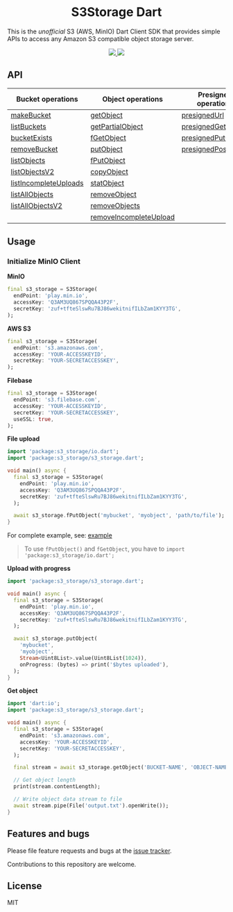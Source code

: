 <p align="center">
  <h1 align="center">S3Storage Dart</h1>
</p>

This is the _unofficial_ S3 (AWS, MinIO) Dart Client SDK that provides simple APIs to access any Amazon S3 compatible object storage server.

<p align="center">
  <a href="https://github.com/MindMayhem/s3_storage/actions/workflows/dart.yml">
    <img src="https://github.com/MindMayhem/s3_storage/workflows/Dart/badge.svg">
  </a>
  <a href="https://pub.dev/packages/s3_storage">
    <img src="https://img.shields.io/pub/v/s3_storage">
  </a>
</p>


## API

| Bucket operations       | Object operations        | Presigned operations  | Bucket Policy & Notification operations |
| ----------------------- | ------------------------ | --------------------- | --------------------------------------- |
| [makeBucket]            | [getObject]              | [presignedUrl]        | [getBucketNotification]                 |
| [listBuckets]           | [getPartialObject]       | [presignedGetObject]  | [setBucketNotification]                 |
| [bucketExists]          | [fGetObject]             | [presignedPutObject]  | [removeAllBucketNotification]           |
| [removeBucket]          | [putObject]              | [presignedPostPolicy] | [listenBucketNotification]              |
| [listObjects]           | [fPutObject]             |                       | [getBucketPolicy]                       |
| [listObjectsV2]         | [copyObject]             |                       | [setBucketPolicy]                       |
| [listIncompleteUploads] | [statObject]             |                       |                                         |
| [listAllObjects]        | [removeObject]           |                       |                                         |
| [listAllObjectsV2]      | [removeObjects]          |                       |                                         |
|                         | [removeIncompleteUpload] |                       |                                         |


## Usage

### Initialize MinIO Client

**MinIO**

```dart
final s3_storage = S3Storage(
  endPoint: 'play.min.io',
  accessKey: 'Q3AM3UQ867SPQQA43P2F',
  secretKey: 'zuf+tfteSlswRu7BJ86wekitnifILbZam1KYY3TG',
);
```

**AWS S3**

```dart
final s3_storage = S3Storage(
  endPoint: 's3.amazonaws.com',
  accessKey: 'YOUR-ACCESSKEYID',
  secretKey: 'YOUR-SECRETACCESSKEY',
);
```

**Filebase**

```dart
final s3_storage = S3Storage(
  endPoint: 's3.filebase.com',
  accessKey: 'YOUR-ACCESSKEYID',
  secretKey: 'YOUR-SECRETACCESSKEY',
  useSSL: true,
);
```

**File upload**
```dart
import 'package:s3_storage/io.dart';
import 'package:s3_storage/s3_storage.dart';

void main() async {
  final s3_storage = S3Storage(
    endPoint: 'play.min.io',
    accessKey: 'Q3AM3UQ867SPQQA43P2F',
    secretKey: 'zuf+tfteSlswRu7BJ86wekitnifILbZam1KYY3TG',
  );

  await s3_storage.fPutObject('mybucket', 'myobject', 'path/to/file');
}
```

For complete example, see: [example]

> To use `fPutObject()` and `fGetObject`, you have to `import 'package:s3_storage/io.dart';`

**Upload with progress**
```dart
import 'package:s3_storage/s3_storage.dart';

void main() async {
  final s3_storage = S3Storage(
    endPoint: 'play.min.io',
    accessKey: 'Q3AM3UQ867SPQQA43P2F',
    secretKey: 'zuf+tfteSlswRu7BJ86wekitnifILbZam1KYY3TG',
  );

  await s3_storage.putObject(
    'mybucket',
    'myobject',
    Stream<Uint8List>.value(Uint8List(1024)),
    onProgress: (bytes) => print('$bytes uploaded'),
  );
}
```

**Get object**

```dart
import 'dart:io';
import 'package:s3_storage/s3_storage.dart';

void main() async {
  final s3_storage = S3Storage(
    endPoint: 's3.amazonaws.com',
    accessKey: 'YOUR-ACCESSKEYID',
    secretKey: 'YOUR-SECRETACCESSKEY',
  );

  final stream = await s3_storage.getObject('BUCKET-NAME', 'OBJECT-NAME');

  // Get object length
  print(stream.contentLength);

  // Write object data stream to file
  await stream.pipe(File('output.txt').openWrite());
}
```

## Features and bugs

Please file feature requests and bugs at the [issue tracker][tracker].

Contributions to this repository are welcome.

## License

MIT

[tracker]: https://github.com/MindMayhem/s3_storage/issues
[example]: https://pub.dev/packages/s3_storage#-example-tab-
[link text itself]: http://www.reddit.com

[makeBucket]: https://pub.dev/documentation/s3_storage/latest/s3_storage/S3Storage/makeBucket.html
[listBuckets]: https://pub.dev/documentation/s3_storage/latest/s3_storage/S3Storage/listBuckets.html
[bucketExists]: https://pub.dev/documentation/s3_storage/latest/s3_storage/S3Storage/bucketExists.html
[removeBucket]: https://pub.dev/documentation/s3_storage/latest/s3_storage/S3Storage/removeBucket.html
[listObjects]: https://pub.dev/documentation/s3_storage/latest/s3_storage/S3Storage/listObjects.html
[listObjectsV2]: https://pub.dev/documentation/s3_storage/latest/s3_storage/S3Storage/listObjectsV2.html
[listIncompleteUploads]: https://pub.dev/documentation/s3_storage/latest/s3_storage/S3Storage/listIncompleteUploads.html
[listAllObjects]: https://pub.dev/documentation/s3_storage/latest/s3_storage/S3Storage/listAllObjects.html
[listAllObjectsV2]: https://pub.dev/documentation/s3_storage/latest/s3_storage/S3Storage/listAllObjectsV2.html

[getObject]: https://pub.dev/documentation/s3_storage/latest/s3_storage/S3Storage/getObject.html
[getPartialObject]: https://pub.dev/documentation/s3_storage/latest/s3_storage/S3Storage/getPartialObject.html
[putObject]: https://pub.dev/documentation/s3_storage/latest/s3_storage/S3Storage/putObject.html
[copyObject]: https://pub.dev/documentation/s3_storage/latest/s3_storage/S3Storage/copyObject.html
[statObject]: https://pub.dev/documentation/s3_storage/latest/s3_storage/S3Storage/statObject.html
[removeObject]: https://pub.dev/documentation/s3_storage/latest/s3_storage/S3Storage/removeObject.html
[removeObjects]: https://pub.dev/documentation/s3_storage/latest/s3_storage/S3Storage/removeObjects.html
[removeIncompleteUpload]: https://pub.dev/documentation/s3_storage/latest/s3_storage/S3Storage/removeIncompleteUpload.html

[fGetObject]: https://pub.dev/documentation/s3_storage/latest/io/StorageX/fGetObject.html
[fPutObject]: https://pub.dev/documentation/s3_storage/latest/io/StorageX/fPutObject.html

[presignedUrl]: https://pub.dev/documentation/s3_storage/latest/s3_storage/S3Storage/presignedUrl.html
[presignedGetObject]: https://pub.dev/documentation/s3_storage/latest/s3_storage/S3Storage/presignedGetObject.html
[presignedPutObject]: https://pub.dev/documentation/s3_storage/latest/s3_storage/S3Storage/presignedPutObject.html
[presignedPostPolicy]: https://pub.dev/documentation/s3_storage/latest/s3_storage/S3Storage/presignedPostPolicy.html

[getBucketNotification]: https://pub.dev/documentation/s3_storage/latest/s3_storage/S3Storage/getBucketNotification.html
[setBucketNotification]: https://pub.dev/documentation/s3_storage/latest/s3_storage/S3Storage/setBucketNotification.html
[removeAllBucketNotification]: https://pub.dev/documentation/s3_storage/latest/s3_storage/S3Storage/removeAllBucketNotification.html
[listenBucketNotification]: https://pub.dev/documentation/s3_storage/latest/s3_storage/S3Storage/listenBucketNotification.html

[getBucketPolicy]: https://pub.dev/documentation/s3_storage/latest/s3_storage/S3Storage/getBucketPolicy.html
[setBucketPolicy]: https://pub.dev/documentation/s3_storage/latest/s3_storage/S3Storage/setBucketPolicy.html
